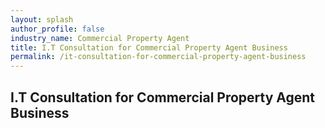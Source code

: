```yaml
---
layout: splash 
author_profile: false 
industry_name: Commercial Property Agent
title: I.T Consultation for Commercial Property Agent Business
permalink: /it-consultation-for-commercial-property-agent-business
---
```


## I.T Consultation for Commercial Property Agent Business
